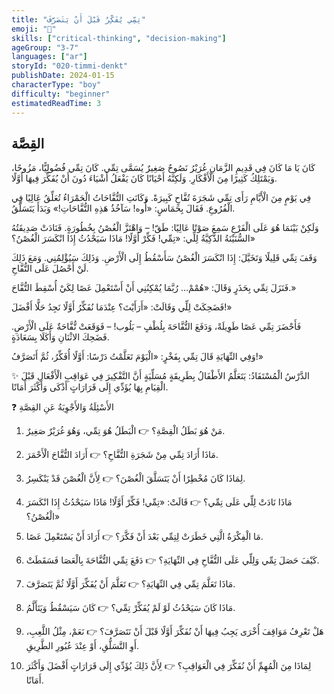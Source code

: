 ```yaml
---
title: "تِمِّي يُفَكِّرُ قَبْلَ أَنْ يَتَصَرَّفَ"
emoji: "🧠"
skills: ["critical-thinking", "decision-making"]
ageGroup: "3-7"
languages: ["ar"]
storyId: "020-timmi-denkt"
publishDate: 2024-01-15
characterType: "boy"
difficulty: "beginner"
estimatedReadTime: 3
---
```


## القِصَّة


كَانَ يَا مَا كَانَ فِي قَدِيمِ الزَّمَانِ غُرَيْرُ نَصُوحٌ صَغِيرٌ يُسَمَّى تِمِّي.
كَانَ تِمِّي فُضُولِيًّا، مَزُوحًا، وَيَمْتَلِكُ كَثِيرًا مِنَ الْأَفْكَارِ. وَلَكِنَّهُ أَحْيَانًا كَانَ يَفْعَلُ أَشْيَاءَ دُونَ أَنْ يُفَكِّرَ فِيهَا أَوَّلًا.

فِي يَوْمٍ مِنَ الْأَيَّامِ رَأَى تِمِّي شَجَرَةَ تُفَّاحٍ كَبِيرَةً. وَكَانَتِ التُّفَّاحَاتُ الْحَمْرَاءُ تُعَلِّقُ عَالِيًا فِي الْفُرُوعِ.
فَقَالَ بِحَمَاسٍ: «أُوه! سَآخُذُ هَذِهِ التُّفَّاحَاتِ!» وَبَدَأَ يَتَسَلَّقُ.

وَلَكِنْ بَيْنَمَا هُوَ عَلَى الْفَرْعِ سَمِعَ صَوْتًا عَالِيًا: طَقّ! – وَاهْتَزَّ الْغُصْنُ بِخُطُورَةٍ.
فَنَادَتْ صَدِيقَتُهُ السُّنَيْنَةُ الذَّكِيَّةُ لِلِّي:
«تِمِّي! فَكِّرْ أَوَّلًا! مَاذَا سَيَحْدُثُ إِذَا انْكَسَرَ الْغُصْنُ؟»

وَقَفَ تِمِّي قَلِيلًا وَتَخَيَّلَ:
إِذَا انْكَسَرَ الْغُصْنُ سَأَسْقُطُ إِلَى الْأَرْضِ. وَذَلِكَ سَيُؤْلِمُنِي. وَمَعَ ذَلِكَ لَنْ أَحْصُلَ عَلَى التُّفَّاحِ.

فَنَزَلَ تِمِّي بِحَذَرٍ وَقَالَ:
«هُمْمْ… رُبَّمَا يُمْكِنُنِي أَنْ أَسْتَعْمِلَ عَصًا لِكَيْ أُسْقِطَ التُّفَّاحَ.»

فَضَحِكَتْ لِلِّي وَقَالَتْ: «أَرَأَيْتَ؟ عِنْدَمَا نُفَكِّرُ أَوَّلًا نَجِدُ حَلًّا أَفْضَلَ!»

فَأَحْضَرَ تِمِّي عَصًا طَوِيلَةً، وَدَفَعَ التُّفَّاحَةَ بِلُطْفٍ – بَلُوب! – فَوَقَعَتْ تُّفَّاحَةٌ عَلَى الْأَرْضِ.
فَضَحِكَ الاثْنَانِ وَأَكَلَا بِسَعَادَةٍ.

وَفِي النِّهَايَةِ قَالَ تِمِّي بِفَخْرٍ:
«الْيَوْمَ تَعَلَّمْتُ دَرْسًا: أَوَّلًا أُفَكِّرُ، ثُمَّ أَتَصَرَّفُ!»

✨ الدَّرْسُ الْمُسْتَفَادُ: يَتَعَلَّمُ الأَطْفَالُ بِطَرِيقَةٍ مُسَلِّيَةٍ أَنَّ التَّفْكِيرَ فِي عَوَاقِبِ الْأَفْعَالِ قَبْلَ الْقِيَامِ بِهَا يُؤَدِّي إِلَى قَرَارَاتٍ أَذْكَى وَأَكْثَرَ أَمَانًا.

❓ الأَسْئِلَةُ وَالأَجْوِبَةُ عَنِ القِصَّةِ

1. مَنْ هُوَ بَطَلُ الْقِصَّةِ؟
👉 الْبَطَلُ هُوَ تِمِّي، وَهُوَ غُرَيْرٌ صَغِيرٌ.

2. مَاذَا أَرَادَ تِمِّي مِنْ شَجَرَةِ التُّفَّاحِ؟
👉 أَرَادَ التُّفَّاحَ الْأَحْمَرَ.

3. لِمَاذَا كَانَ مُخْطِرًا أَنْ يَتَسَلَّقَ الْغُصْنَ؟
👉 لِأَنَّ الْغُصْنَ قَدْ يَنْكَسِرُ.

4. مَاذَا نَادَتْ لِلِّي عَلَى تِمِّي؟
👉 قَالَتْ: «تِمِّي! فَكِّرْ أَوَّلًا! مَاذَا سَيَحْدُثُ إِذَا انْكَسَرَ الْغُصْنُ؟»

5. مَا الْفِكْرَةُ الَّتِي خَطَرَتْ لِتِمِّي بَعْدَ أَنْ فَكَّرَ؟
👉 أَرَادَ أَنْ يَسْتَعْمِلَ عَصًا.

6. كَيْفَ حَصَلَ تِمِّي وَلِلِّي عَلَى التُّفَّاحِ فِي النِّهَايَةِ؟
👉 دَفَعَ تِمِّي التُّفَّاحَةَ بِالْعَصَا فَسَقَطَتْ.

7. مَاذَا تَعَلَّمَ تِمِّي فِي النِّهَايَةِ؟
👉 تَعَلَّمَ أَنْ يُفَكِّرَ أَوَّلًا ثُمَّ يَتَصَرَّفَ.

8. مَاذَا كَانَ سَيَحْدُثُ لَوْ لَمْ يُفَكِّرْ تِمِّي؟
👉 كَانَ سَيَسْقُطُ وَيَتَأَلَّمُ.

9. هَلْ تَعْرِفُ مَوَاقِفَ أُخْرَى يَجِبُ فِيهَا أَنْ نُفَكِّرَ أَوَّلًا قَبْلَ أَنْ نَتَصَرَّفَ؟
👉 نَعَمْ، مِثْلُ اللَّعِبِ، أَوِ التَّسَلُّقِ، أَوْ عِنْدَ عُبُورِ الطَّرِيقِ.

10. لِمَاذَا مِنَ الْمُهِمِّ أَنْ نُفَكِّرَ فِي الْعَوَاقِبِ؟
👉 لِأَنَّ ذَلِكَ يُؤَدِّي إِلَى قَرَارَاتٍ أَفْضَلَ وَأَكْثَرَ أَمَانًا.